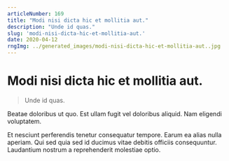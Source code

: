 ```yaml
---
articleNumber: 169
title: "Modi nisi dicta hic et mollitia aut."
description: "Unde id quas."
slug: 'modi-nisi-dicta-hic-et-mollitia-aut.'
date: 2020-04-12
rngImg: ../generated_images/modi-nisi-dicta-hic-et-mollitia-aut..jpg
---
```


# Modi nisi dicta hic et mollitia aut.

> Unde id quas.

Beatae doloribus ut quo. Est ullam fugit vel doloribus aliquid. Nam eligendi voluptatem.
 Et nesciunt perferendis tenetur consequatur tempore. Earum ea alias nulla aperiam. Qui sed quia sed id ducimus vitae debitis officiis consequuntur. Laudantium nostrum a reprehenderit molestiae optio.
